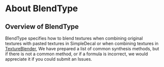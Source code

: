 # About BlendType

## Overview of BlendType

BlendType specifies how to blend textures when combining original textures with pasted textures in SimpleDecal or when combining textures in [TextureBlender](TextureBlender.md),
We have prepared a list of common synthesis methods, but if there is not a common method, or if a formula is incorrect, we would appreciate it if you could submit an Issues.
